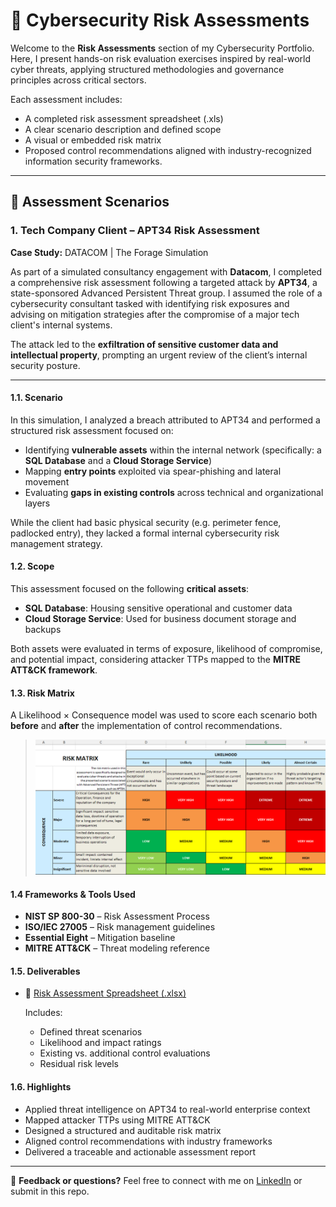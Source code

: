 # 🔐 Cybersecurity Risk Assessments

Welcome to the **Risk Assessments** section of my Cybersecurity Portfolio.  
Here, I present hands-on risk evaluation exercises inspired by real-world cyber threats, applying structured methodologies and governance principles across critical sectors.

Each assessment includes:
- A completed risk assessment spreadsheet (.xls)
- A clear scenario description and defined scope
- A visual or embedded risk matrix
- Proposed control recommendations aligned with industry-recognized information security frameworks.

---

## 📁 Assessment Scenarios

###  1. Tech Company Client – APT34 Risk Assessment  
**Case Study:** DATACOM | The Forage Simulation

As part of a simulated consultancy engagement with **Datacom**, I completed a comprehensive risk assessment following a targeted attack by **APT34**, a state-sponsored Advanced Persistent Threat group. I assumed the role of a cybersecurity consultant tasked with identifying risk exposures and advising on mitigation strategies after the compromise of a major tech client's internal systems.

The attack led to the **exfiltration of sensitive customer data and intellectual property**, prompting an urgent review of the client’s internal security posture.

---

####  1.1. Scenario

  In this simulation, I analyzed a breach attributed to APT34 and performed a structured risk assessment focused on:
  
  - Identifying **vulnerable assets** within the internal network (specifically: a **SQL Database** and a **Cloud Storage Service**)  
  - Mapping **entry points** exploited via spear-phishing and lateral movement  
  - Evaluating **gaps in existing controls** across technical and organizational layers
  
  While the client had basic physical security (e.g. perimeter fence, padlocked entry), they lacked a formal internal cybersecurity risk management strategy.

#### 1.2. Scope

  This assessment focused on the following **critical assets**:
  - **SQL Database**: Housing sensitive operational and customer data  
  - **Cloud Storage Service**: Used for business document storage and backups
  
  Both assets were evaluated in terms of exposure, likelihood of compromise, and potential impact, considering attacker TTPs mapped to the **MITRE ATT&CK framework**.

#### 1.3. Risk Matrix

A Likelihood × Consequence model was used to score each scenario both **before** and **after** the implementation of control recommendations.

> ![Risk Matrix Placeholder](./images/RiskAssesmentCase1.png)  

#### 1.4 Frameworks & Tools Used

- **NIST SP 800-30** – Risk Assessment Process  
- **ISO/IEC 27005** – Risk management guidelines  
- **Essential Eight** – Mitigation baseline  
- **MITRE ATT&CK** – Threat modeling reference

#### 1.5. Deliverables

- 📄 [Risk Assessment Spreadsheet (.xlsx)](./Docs/Risk%20Assessment%20DataCom-Case%20Study.xlsx)
  
  Includes:
  - Defined threat scenarios
  - Likelihood and impact ratings
  - Existing vs. additional control evaluations
  - Residual risk levels

#### 1.6. Highlights

- Applied threat intelligence on APT34 to real-world enterprise context  
- Mapped attacker TTPs using MITRE ATT&CK  
- Designed a structured and auditable risk matrix  
- Aligned control recommendations with industry frameworks  
- Delivered a traceable and actionable assessment report
---

💬 **Feedback or questions?**
Feel free to connect with me on [LinkedIn](https://www.linkedin.com/in/ilce-andrea-aquino-de-hoge-73463593) or submit in this repo.

